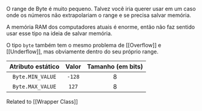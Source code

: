 O range de Byte é muito pequeno. Talvez você iria querer usar em um caso onde os números não extrapolariam o range e se precisa salvar memória.

A memória RAM dos computadores atuais é enorme, então não faz sentido usar esse tipo na ideia de salvar memória.

O tipo `byte` também tem o mesmo problema de [[Overflow]] e [[Underflow]], mas obviamente dentro do seu próprio range.

| Atributo estático | Valor  | Tamanho (em bits) |
| :---------------: | :----: | :---------------: |
| `Byte.MIN_VALUE`  | `-128` |         8         |
| `Byte.MAX_VALUE`  | `127`  |         8         |

Related to [[Wrapper Class]]